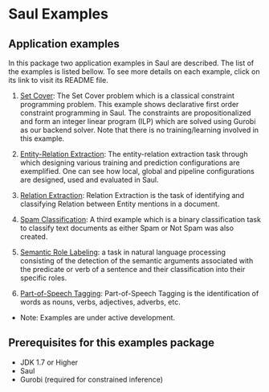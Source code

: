 # Saul Examples 

## Application examples

In this package two application examples in Saul are described. 
The list of the examples is listed bellow. To see more details on each example, click on its link to 
visit its README file. 

1. [Set Cover](src/main/scala/edu/illinois/cs/cogcomp/saulexamples/setcover/README.md): 
The Set Cover problem which is a classical constraint programming 
problem. This example shows declarative first order constraint programming in Saul. The constraints 
are propositionalized and form an integer linear program (ILP) which are solved using Gurobi as our backend solver.
 Note that there is no training/learning involved in this example. 
 
2. [Entity-Relation Extraction](src/main/scala/edu/illinois/cs/cogcomp/saulexamples/nlp/EntityRelation/README.md): 
The entity-relation extraction task through 
which designing various training and prediction configurations are exemplified. 
One can see how local, global and pipeline configurations are designed, used and evaluated in Saul.

3. [Relation Extraction](src/main/scala/edu/illinois/cs/cogcomp/saulexamples/nlp/RelationExtraction/README.md):
Relation Extraction is the task of identifying and classifying Relation between Entity mentions in a document.

4. [Spam Classification](src/main/scala/edu/illinois/cs/cogcomp/saulexamples/nlp/EmailSpam/README.md):
A third example which is a binary classification task 
to classify text documents as either Spam or Not Spam was also created.

5. [Semantic Role Labeling](src/main/scala/edu/illinois/cs/cogcomp/saulexamples/nlp/SemanticRoleLabeling/README.md):
a task in natural language processing consisting of the detection of the semantic arguments associated with the predicate 
or verb of a sentence and their classification into their specific roles.

6. [Part-of-Speech Tagging](src/main/scala/edu/illinois/cs/cogcomp/saulexamples/nlp/POSTagger/README.md):
Part-of-Speech Tagging is the identification of words as nouns, verbs, adjectives, adverbs, etc. 

* Note: Examples are under active development. 

## Prerequisites for this examples package 

* JDK 1.7 or Higher
* Saul 
* Gurobi (required for constrained inference)
